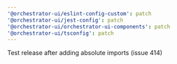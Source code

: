 ```yaml
---
'@orchestrator-ui/eslint-config-custom': patch
'@orchestrator-ui/jest-config': patch
'@orchestrator-ui/orchestrator-ui-components': patch
'@orchestrator-ui/tsconfig': patch
---
```


Test release after adding absolute imports (issue 414)

